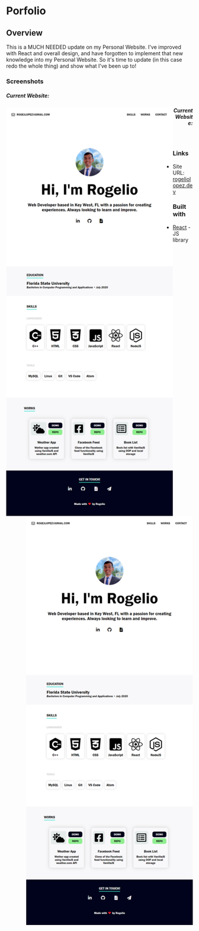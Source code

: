 # Porfolio

## Overview

This is a MUCH NEEDED update on my Personal Website. I've improved with React and overall design, and have forgotten to implement that new knowledge into my Personal Website. So it's time to update (in this case redo the whole thing) and show what I've been up to!


### Screenshots

<h5 align="left">Current Website:</h5>
<img alt="Current Site" src="./rogeliolopez-old.png" align="left" width="450px"/>

<h5 align="right">Current Website:</h5>
<img alt="Current Site" src="./rogeliolopez-old.png" align="right" width="450px"/>


<br/>


### Links

- Site URL: [rogeliolopez.dev](https://rogeliolopez.dev)


### Built with

- [React](https://reactjs.org/) - JS library

